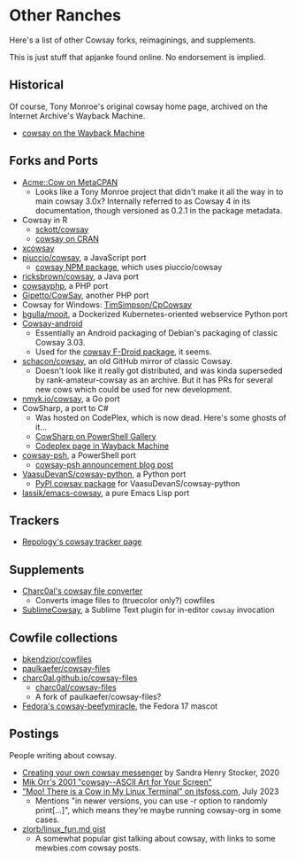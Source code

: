 # Other Ranches

Here's a list of other Cowsay forks, reimaginings, and supplements.

This is just stuff that apjanke found online. No endorsement is implied.

## Historical

Of course, Tony Monroe's original cowsay home page, archived on the Internet Archive's Wayback Machine.

* [cowsay on the Wayback Machine](https://web.archive.org/web/20120527202447/http://www.nog.net/~tony/warez/cowsay.shtml)

## Forks and Ports

* [Acme::Cow on MetaCPAN](https://metacpan.org/dist/Acme-Cow)
  * Looks like a Tony Monroe project that didn't make it all the way in to main cowsay 3.0x? Internally referred to as Cowsay 4 in its documentation, though versioned as 0.2.1 in the package metadata.
* Cowsay in R
  * [sckott/cowsay](https://github.com/sckott/cowsay)
  * [cowsay on CRAN](https://cran.r-project.org/web/packages/cowsay/index.html)
* [xcowsay](https://www.doof.me.uk/xcowsay/)
* [piuccio/cowsay](https://github.com/piuccio/cowsay), a JavaScript port
  * [cowsay NPM package](https://www.npmjs.com/package/cowsay), which uses piuccio/cowsay
* [ricksbrown/cowsay](https://github.com/ricksbrown/cowsay), a Java port
* [cowsayphp](https://github.com/alrik11es/cowsayphp), a PHP port
* [Gipetto/CowSay](https://github.com/Gipetto/CowSay), another PHP port
* Cowsay for Windows: [TimSimpson/CpCowsay](https://github.com/TimSimpson/CpCowsay)
* [bgulla/mooit](https://github.com/bgulla/mooit), a Dockerized Kubernetes-oriented webservice Python port
* [Cowsay-android](https://github.com/ctrlaltdel/Cowsay-android)
  * Essentially an Android packaging of Debian's packaging of classic Cowsay 3.03.
  * Used for the [cowsay F-Droid package](https://f-droid.org/packages/ch.fixme.cowsay/), it seems.
* [schacon/cowsay](https://github.com/schacon/cowsay), an old GitHub mirror of classic Cowsay.
  * Doesn't look like it really got distributed, and was kinda superseded by rank-amateur-cowsay as an archive. But it has PRs for several new cows which could be used for new development.
* [nmyk.io/cowsay](https://pkg.go.dev/nmyk.io/cowsay), a Go port
* CowSharp, a port to C#
  * Was hosted on CodePlex, which is now dead. Here's some ghosts of it...
  * [CowSharp on PowerShell Gallery](https://www.powershellgallery.com/packages/CowsaySharp/1.0.1)
  * [Codeplex page in Wayback Machine](https://web.archive.org/web/20171226182654/https://cowsaysharp.codeplex.com/)
* [cowsay-psh](https://github.com/lukesampson/cowsay-psh), a PowerShell port
  * [cowsay-psh announcement blog post](https://smalltech.com.au/blog/cowsay-in-powershell)
* [VaasuDevanS/cowsay-python](https://github.com/VaasuDevanS/cowsay-python), a Python port
  * [PyPI cowsay package](https://pypi.org/project/cowsay/) for VaasuDevanS/cowsay-python
* [lassik/emacs-cowsay](https://github.com/lassik/emacs-cowsay), a pure Emacs Lisp port

## Trackers

* [Repology's cowsay tracker page](https://repology.org/project/cowsay/versions)

## Supplements

* [Charc0al's cowsay file converter](https://charc0al.github.io/cowsay-files/converter/)
  * Converts image files to (truecolor only?) cowfiles
* [SublimeCowsay](https://github.com/adamchainz/SublimeCowsay), a Sublime Text plugin for in-editor `cowsay` invocation

## Cowfile collections

* [bkendzior/cowfiles](https://github.com/bkendzior/cowfiles)
* [paulkaefer/cowsay-files](https://github.com/paulkaefer/cowsay-files)
* [charc0al.github.io/cowsay-files](https://charc0al.github.io/cowsay-files/)
  * [charc0al/cowsay-files](https://github.com/charc0al/cowsay-files)
  * A fork of paulkaefer/cowsay-files?
* [Fedora's cowsay-beefymiracle](https://packages.fedoraproject.org/pkgs/cowsay-beefymiracle/cowsay-beefymiracle/), the Fedora 17 mascot

## Postings

People writing about cowsay.

* [Creating your own cowsay messenger](https://www.networkworld.com/article/969436/creating-your-own-cowsay-messenger.html) by Sandra Henry Stocker, 2020
* [Mik Orr's 2001 "cowsay--ASCII Art for Your Screen"](https://web.archive.org/web/20120319053732/http://linuxgazette.net/issue67/orr.html)
* ["Moo! There is a Cow in My Linux Terminal" on itsfoss.com](https://itsfoss.com/cowsay/), July 2023
  * Mentions "in newer versions, you can use -r option to randomly print[...]", which means they're maybe running cowsay-org in some cases.
* [zlorb/linux_fun.md gist](https://gist.github.com/zlorb/4a3eff8981fcec8ca1c7)
  * A somewhat popular gist talking about cowsay, with links to some mewbies.com cowsay posts.

